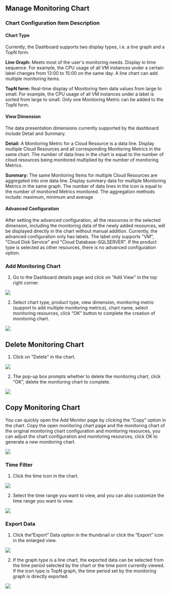 ## Manage Monitoring Chart
### Chart Configuration Item Description
#### Chart Type
Currently, the Dashboard supports two display types, i.e. a line graph and a TopN form.

**Line Graph:** Meets most of the user's monitoring needs. Display in time sequence. For example, the CPU usage of all VM instances under a certain label changes from 13:00 to 15:00 on the same day. A line chart can add multiple monitoring items.

**TopN form:**  Real-time display of Monitoring Item data values from large to small. For example, the CPU usage of all VM instances under a label is sorted from large to small. Only one Monitoring Metric can be added to the TopN form.

#### View Dimension
The data presentation dimensions currently supported by the dashboard include Detail and Summary.

**Detail:** A Monitoring Metric for a Cloud Resource is a data line. Display multiple Cloud Resources and all corresponding Monitoring Metrics in the same chart. The number of data lines in the chart is equal to the number of cloud resources being monitored multiplied by the number of monitoring Metrics.

**Summary:** The same Monitoring Items for multiple Cloud Resources are aggregated into one data line. Display summary data for multiple Monitoring Metrics in the same graph. The number of data lines in the icon is equal to the number of monitored Metrics monitored. The aggregation methods include: maximum, minimum and average

#### Advanced Configuration
After setting the advanced configuration, all the resources in the selected dimension, including the monitoring data of the newly added resources, will be displayed directly in the chart without manual addition.
Currently, the advanced configuration only has labels. The label only supports "VM", "Cloud Disk Service" and "Cloud Database-SQLSERVER". If the product type is selected as other resources, there is no advanced configuration option.

### Add Monitoring Chart
1. Go to the Dashboard details page and click on "Add View" in the top right corner.

![](https://raw.githubusercontent.com/jdcloudcom/en/Monitoring/image/Cloud-Monitor/Introduction/Operation-Guide/dashboard/dashboard-06.png)

2. Select chart type, product type, view dimension, monitoring metric (support to add multiple monitoring metrics), chart name, select monitoring resources, click “OK” button to complete the creation of monitoring chart.


![](https://raw.githubusercontent.com/jdcloudcom/en/Monitoring/image/Cloud-Monitor/Introduction/Operation-Guide/dashboard/Best-Practices-02.png)

## Delete Monitoring Chart
1. Click on "Delete" in the chart.

![](https://raw.githubusercontent.com/jdcloudcom/en/Monitoring/image/Cloud-Monitor/Introduction/Operation-Guide/dashboard/dashboard-07.png)

2. The pop-up box prompts whether to delete the monitoring chart, click “OK”, delete the monitoring chart to complete.

![](https://raw.githubusercontent.com/jdcloudcom/en/Monitoring/image/Cloud-Monitor/Introduction/Operation-Guide/dashboard/dashboard-08.png)

## Copy Monitoring Chart
You can quickly open the Add Monitor page by clicking the “Copy” option in the chart. Copy the open monitoring chart page and the monitoring chart of the original monitoring chart configuration and monitoring resources, you can adjust the chart configuration and monitoring resources, click OK to generate a new monitoring chart.

![](https://raw.githubusercontent.com/jdcloudcom/en/Monitoring/image/Cloud-Monitor/Introduction/Operation-Guide/dashboard/dashboard-09.png)

### Time Filter
1. Click the time icon in the chart.

![](https://raw.githubusercontent.com/jdcloudcom/en/Monitoring/image/Cloud-Monitor/Introduction/Operation-Guide/dashboard/dashboard-10.png)

2. Select the time range you want to view, and you can also customize the time range you want to view.

![](https://raw.githubusercontent.com/jdcloudcom/en/Monitoring/image/Cloud-Monitor/Introduction/Operation-Guide/dashboard/dashboard-11.png)


### Export Data
1. Click the“Export” Data option in the thumbnail or click the “Export” icon in the enlarged view.

![](https://raw.githubusercontent.com/jdcloudcom/en/Monitoring/image/Cloud-Monitor/Introduction/Operation-Guide/dashboard/dashboard-12.png)

2. If the graph type is a line chart, the exported data can be selected from the time period selected by the chart or the time point currently viewed. If the icon type is TopN graph, the time period set by the monitoring graph is directly exported.

![](https://raw.githubusercontent.com/jdcloudcom/en/Monitoring/image/Cloud-Monitor/Introduction/Operation-Guide/dashboard/dashboard-13.png)
